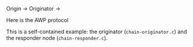 Origin ->
Originator ->

Here is the AWP protocol 

This is a self-contained example:
the originator (`chain-originator.c`) and the responder node (`chain-responder.c`).
